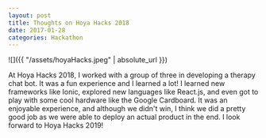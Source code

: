 ```yaml
---
layout: post
title: Thoughts on Hoya Hacks 2018
date: 2017-01-28
categories: Hackathon
---
```


![]({{ "/assets/hoyaHacks.jpeg" | absolute_url }})


At Hoya Hacks 2018, I worked with a group of three in developing a therapy chat bot. It was a fun experience and I learned a lot! I learned new frameworks like Ionic, explored new languages like React.js, and even got to play with some cool hardware like the Google Cardboard. It was an enjoyable experience, and although we didn't win, I think we did a pretty good job as we were able to deploy an actual product in the end. I look forward to Hoya Hacks 2019!
